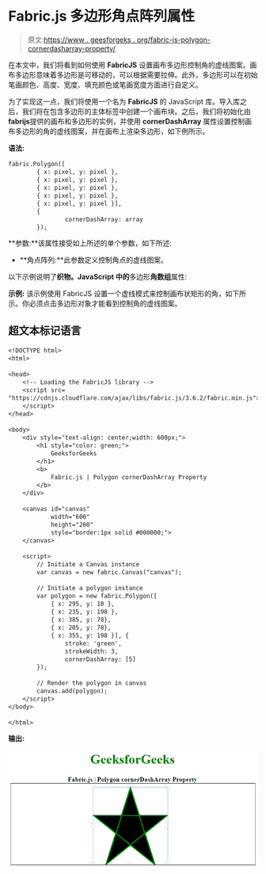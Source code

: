 # Fabric.js 多边形角点阵列属性

> 原文:[https://www . geesforgeks . org/fabric-js-polygon-cornerdasharray-property/](https://www.geeksforgeeks.org/fabric-js-polygon-cornerdasharray-property/)

在本文中，我们将看到如何使用 **FabricJS** 设置画布多边形控制角的虚线图案。画布多边形意味着多边形是可移动的，可以根据需要拉伸。此外，多边形可以在初始笔画颜色、高度、宽度、填充颜色或笔画宽度方面进行自定义。

为了实现这一点，我们将使用一个名为 **FabricJS** 的 JavaScript 库。导入库之后，我们将在包含多边形的主体标签中创建一个画布块。之后，我们将初始化由**fabrijs**提供的画布和多边形的实例，并使用 **cornerDashArray** 属性设置控制画布多边形的角的虚线图案，并在画布上渲染多边形，如下例所示。

**语法:**

```
fabric.Polygon([ 
        { x: pixel, y: pixel }, 
        { x: pixel, y: pixel }, 
        { x: pixel, y: pixel }, 
        { x: pixel, y: pixel }, 
        { x: pixel, y: pixel }],
        {
                cornerDashArray: array
        });
```

**参数:**该属性接受如上所述的单个参数，如下所述:

*   **角点阵列:**此参数定义控制角点的虚线图案。

以下示例说明了**织物。JavaScript 中的**多边形**角数组**属性:

**示例:** 该示例使用 FabricJS 设置一个虚线模式来控制画布状矩形的角，如下所示。你必须点击多边形对象才能看到控制角的虚线图案。

## 超文本标记语言

```
<!DOCTYPE html> 
<html> 

<head> 
    <!-- Loading the FabricJS library -->
    <script src= 
"https://cdnjs.cloudflare.com/ajax/libs/fabric.js/3.6.2/fabric.min.js"> 
    </script> 
</head> 

<body> 
    <div style="text-align: center;width: 600px;"> 
        <h1 style="color: green;"> 
            GeeksforGeeks 
        </h1> 
        <b> 
            Fabric.js | Polygon cornerDashArray Property 
        </b> 
    </div> 

    <canvas id="canvas"
            width="600"
            height="200"
            style="border:1px solid #000000;"> 
    </canvas> 

    <script> 
        // Initiate a Canvas instance 
        var canvas = new fabric.Canvas("canvas"); 

        // Initiate a polygon instance 
        var polygon = new fabric.Polygon([ 
            { x: 295, y: 10 }, 
            { x: 235, y: 198 }, 
            { x: 385, y: 78}, 
            { x: 205, y: 78}, 
            { x: 355, y: 198 }], { 
                stroke: 'green', 
                strokeWidth: 3, 
                cornerDashArray: [5]   
        }); 

        // Render the polygon in canvas 
        canvas.add(polygon); 
    </script> 
</body> 

</html>
```

**输出:**

![](img/0403d56794c22476ff0a1eb381d29133.png)